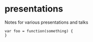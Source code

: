 presentations
=============

Notes for various presentations and talks

```'javascript readonly'
var foo = function(something) {
}
```
